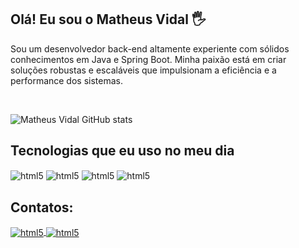 ## Olá! Eu sou o Matheus Vidal 🖐️

<p>
  Sou um desenvolvedor back-end altamente experiente com sólidos conhecimentos em Java e Spring Boot. Minha paixão está em criar soluções robustas e escaláveis que impulsionam a eficiência e a performance dos sistemas.
</p>
<br>

![Matheus Vidal GitHub stats](https://github-readme-stats.vercel.app/api?username=matheus404&show_icons=true&theme=radical)


## Tecnologias que eu uso no meu dia

<div style="display: inline_block">
  <img align="center" alt="html5" src="68747470733a2f2f63646e2e6a7364656c6976722e6e65742f67682f64657669636f6e732f64657669636f6e2f69636f6e732f6a6176612f6a6176612d6f726967696e616c2e737667" />
  <img align="center" alt="html5" src="https://img.shields.io/badge/Spring-6DB33F?style=for-the-badge&logo=spring&logoColor=white" />
  <img align="center" alt="html5" src="https://img.shields.io/badge/PostgreSQL-316192?style=for-the-badge&logo=postgresql&logoColor=white" />
  <img align="center" alt="html5" src="https://img.shields.io/badge/Git-E34F26?style=for-the-badge&logo=git&logoColor=white" />
</div>

## Contatos:

<div style="display: inline_block">
  <a href = "mailto:matheusvidal97@gmail.com">
    <img align="center" alt="html5" src="https://img.shields.io/badge/Gmail-D14836?style=for-the-badge&logo=gmail&logoColor=white"/>
  </a>
  <a href="https://www.linkedin.com/in/matheus-vidal-6267b118a/">
    <img align="center" alt="html5" src="https://img.shields.io/badge/LinkedIn-0077B5?style=for-the-badge&logo=linkedin&logoColor=white"/>
  </a>
</div>

